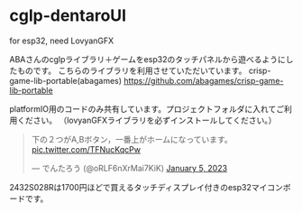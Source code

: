 # cglp-dentaroUI
for esp32, need LovyanGFX 

ABAさんのcglpライブラリ＋ゲームをesp32のタッチパネルから遊べるようにしたものです。
こちらのライブラリを利用させていただいています。
crisp-game-lib-portable(abagames)
https://github.com/abagames/crisp-game-lib-portable

platformIO用のコードのみ共有しています。プロジェクトフォルダに入れてご利用ください。
（lovyanGFXライブラリを必ずインストールしてください。）

<blockquote class="twitter-tweet"><p lang="ja" dir="ltr">下の２つがA,Bボタン，一番上がホームになっています。 <a href="https://t.co/TFNucKqcPw">pic.twitter.com/TFNucKqcPw</a></p>&mdash; でんたろう (@oRLF6nXrMai7KiK) <a href="https://twitter.com/oRLF6nXrMai7KiK/status/1610887146700967936?ref_src=twsrc%5Etfw">January 5, 2023</a></blockquote> <script async src="https://platform.twitter.com/widgets.js" charset="utf-8"></script>

2432S028Rは1700円ほどで買えるタッチディスプレイ付きのesp32マイコンボードです。
